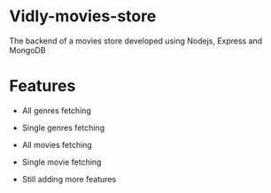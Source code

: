 # Vidly-movies-store
The backend of a movies store developed using Nodejs, Express and MongoDB

# Features
- All genres fetching
- Single genres fetching
- All movies fetching
- Single movie fetching

- Still adding more features
